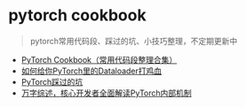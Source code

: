 # pytorch cookbook
 
> pytorch常用代码段、踩过的坑、小技巧整理，不定期更新中



* [PyTorch Cookbook（常用代码段整理合集）](https://zhuanlan.zhihu.com/p/59205847)
* [如何给你PyTorch里的Dataloader打鸡血](https://zhuanlan.zhihu.com/p/66145913)
* [PyTorch踩过的坑](https://zhuanlan.zhihu.com/p/59205847)
* [万字综述，核心开发者全面解读PyTorch内部机制](https://zhuanlan.zhihu.com/p/59205847)


